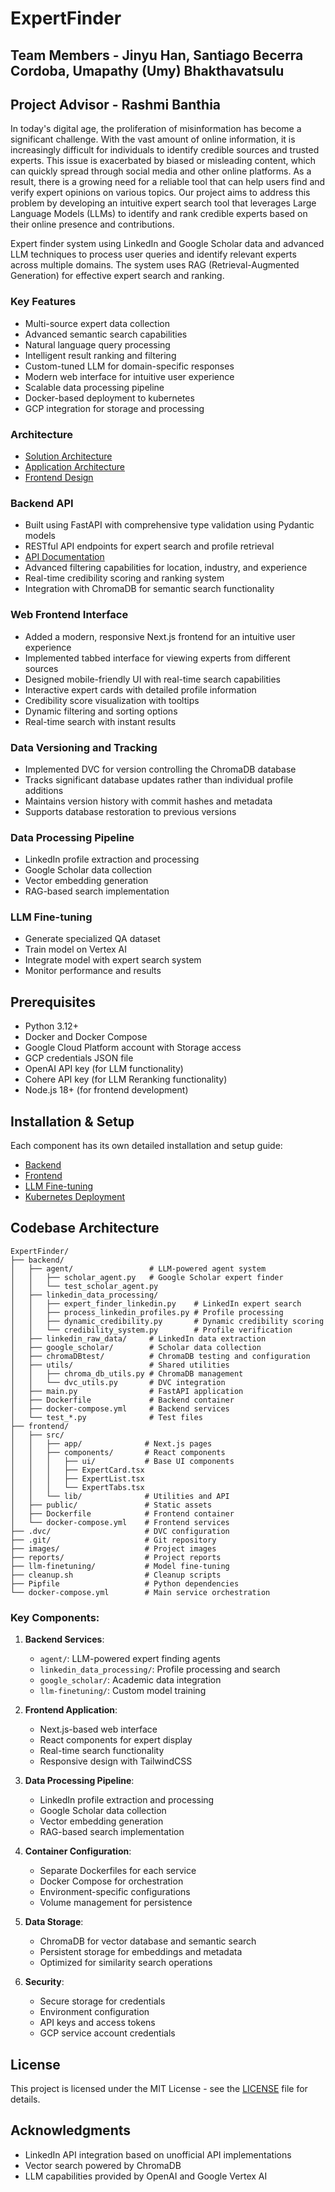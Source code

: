 # ExpertFinder

## Team Members - Jinyu Han, Santiago Becerra Cordoba, Umapathy (Umy) Bhakthavatsulu
## Project Advisor - Rashmi Banthia 

In today's digital age, the proliferation of misinformation has become a significant challenge. With the vast amount of online information, it is increasingly difficult for individuals to identify credible sources and trusted experts. This issue is exacerbated by biased or misleading content, which can quickly spread through social media and other online platforms. As a result, there is a growing need for a reliable tool that can help users find and verify expert opinions on various topics. Our project aims to address this problem by developing an intuitive expert search tool that leverages Large Language Models (LLMs) to identify and rank credible experts based on their online presence and contributions.

Expert finder system using LinkedIn and Google Scholar data and advanced LLM techniques to process user queries and identify relevant experts across multiple domains. The system uses RAG (Retrieval-Augmented Generation) for effective expert search and ranking.

### Key Features
- Multi-source expert data collection
- Advanced semantic search capabilities
- Natural language query processing
- Intelligent result ranking and filtering
- Custom-tuned LLM for domain-specific responses
- Modern web interface for intuitive user experience
- Scalable data processing pipeline
- Docker-based deployment to kubernetes 
- GCP integration for storage and processing

### Architecture
   - [Solution Architecture](/images/ExpertFinder-Solution-Architecture.pdf)
   - [Application Architecture](/images/ExpertFinder-Application-Architecture.png)
   - [Frontend Design](/images/ExpertFinder-Frontend-Design.png)
   
### Backend API
   - Built using FastAPI with comprehensive type validation using Pydantic models
   - RESTful API endpoints for expert search and profile retrieval
   - [API Documentation](/images/ExpertFinder-API.png)
   - Advanced filtering capabilities for location, industry, and experience
   - Real-time credibility scoring and ranking system
   - Integration with ChromaDB for semantic search functionality

### Web Frontend Interface
   - Added a modern, responsive Next.js frontend for an intuitive user experience
   - Implemented tabbed interface for viewing experts from different sources
   - Designed mobile-friendly UI with real-time search capabilities
   - Interactive expert cards with detailed profile information
   - Credibility score visualization with tooltips
   - Dynamic filtering and sorting options
   - Real-time search with instant results
   
### Data Versioning and Tracking
   - Implemented DVC for version controlling the ChromaDB database
   - Tracks significant database updates rather than individual profile additions
   - Maintains version history with commit hashes and metadata
   - Supports database restoration to previous versions

### Data Processing Pipeline
   - LinkedIn profile extraction and processing
   - Google Scholar data collection
   - Vector embedding generation
   - RAG-based search implementation

### LLM Fine-tuning
   - Generate specialized QA dataset
   - Train model on Vertex AI
   - Integrate model with expert search system
   - Monitor performance and results

## Prerequisites

- Python 3.12+
- Docker and Docker Compose
- Google Cloud Platform account with Storage access
- GCP credentials JSON file
- OpenAI API key (for LLM functionality)
- Cohere API key (for LLM Reranking functionality)
- Node.js 18+ (for frontend development)

## Installation & Setup

Each component has its own detailed installation and setup guide:

- [Backend](./backend/README.md#getting-started)
- [Frontend](./frontend/README.md#getting-started)
- [LLM Fine-tuning](./llm-finetuning/README.md#getting-started)
- [Kubernetes Deployment](./deployment/README.md)

## Codebase Architecture
```
ExpertFinder/
├── backend/
│   ├── agent/                 # LLM-powered agent system
│   │   ├── scholar_agent.py   # Google Scholar expert finder
│   │   └── test_scholar_agent.py
│   ├── linkedin_data_processing/
│   │   ├── expert_finder_linkedin.py    # LinkedIn expert search
│   │   ├── process_linkedin_profiles.py # Profile processing
│   │   ├── dynamic_credibility.py       # Dynamic credibility scoring
│   │   └── credibility_system.py        # Profile verification
│   ├── linkedin_raw_data/     # LinkedIn data extraction
│   ├── google_scholar/        # Scholar data collection
│   ├── chromaDBtest/          # ChromaDB testing and configuration
│   ├── utils/                 # Shared utilities
│   │   ├── chroma_db_utils.py # ChromaDB management
│   │   └── dvc_utils.py       # DVC integration
│   ├── main.py                # FastAPI application
│   ├── Dockerfile             # Backend container
│   ├── docker-compose.yml     # Backend services
│   └── test_*.py              # Test files
├── frontend/
│   ├── src/
│   │   ├── app/              # Next.js pages
│   │   ├── components/       # React components
│   │   │   ├── ui/           # Base UI components
│   │   │   ├── ExpertCard.tsx
│   │   │   ├── ExpertList.tsx
│   │   │   └── ExpertTabs.tsx
│   │   └── lib/              # Utilities and API
│   ├── public/               # Static assets
│   ├── Dockerfile            # Frontend container
│   └── docker-compose.yml    # Frontend services
├── .dvc/                     # DVC configuration
├── .git/                     # Git repository
├── images/                   # Project images
├── reports/                  # Project reports
├── llm-finetuning/           # Model fine-tuning
├── cleanup.sh                # Cleanup scripts
├── Pipfile                   # Python dependencies
└── docker-compose.yml        # Main service orchestration
```

### Key Components:

1. **Backend Services**:
   - `agent/`: LLM-powered expert finding agents
   - `linkedin_data_processing/`: Profile processing and search
   - `google_scholar/`: Academic data integration
   - `llm-finetuning/`: Custom model training

2. **Frontend Application**:
   - Next.js-based web interface
   - React components for expert display
   - Real-time search functionality
   - Responsive design with TailwindCSS

3. **Data Processing Pipeline**:
   - LinkedIn profile extraction and processing
   - Google Scholar data collection
   - Vector embedding generation
   - RAG-based search implementation

4. **Container Configuration**:
   - Separate Dockerfiles for each service
   - Docker Compose for orchestration
   - Environment-specific configurations
   - Volume management for persistence

5. **Data Storage**:
   - ChromaDB for vector database and semantic search
   - Persistent storage for embeddings and metadata
   - Optimized for similarity search operations

6. **Security**:
   - Secure storage for credentials
   - Environment configuration
   - API keys and access tokens
   - GCP service account credentials



## License

This project is licensed under the MIT License - see the [LICENSE](LICENSE) file for details.

## Acknowledgments

- LinkedIn API integration based on unofficial API implementations
- Vector search powered by ChromaDB
- LLM capabilities provided by OpenAI and Google Vertex AI
